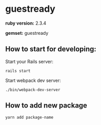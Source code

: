 # guestready

**ruby version:** 2.3.4

**gemset:** guestready

## How to start for developing:

Start your Rails server:

```
rails start
```

Start webpack dev server:

```
./bin/webpack-dev-server

```

## How to add new package

```
yarn add package-name
```
